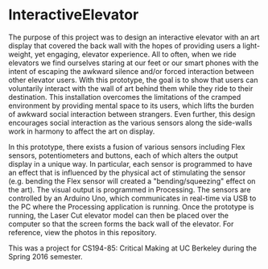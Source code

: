 # InteractiveElevator
The purpose of this project was to design an interactive elevator with an art display that covered the back wall with the hopes of providing users a light-weight, yet engaging, elevator experience. All to often, when we ride elevators we find ourselves staring at our feet or our smart phones with the intent of escaping the awkward silence and/or forced interaction between other elevator users. With this prototype, the goal is to show that users can voluntarily interact with the wall of art behind them while they ride to their destination. This installation overcomes the limitations of the cramped environment by providing mental space to its users, which lifts the burden of awkward social interaction between strangers. Even further, this design encourages social interaction as the various sensors along the side-walls work in harmony to affect the art on display.

In this prototype, there exists a fusion of various sensors including Flex sensors, potentiometers and buttons, each of which alters the output display in a unique way. In particular, each sensor is programmed to have an effect that is influenced by the physical act of stimulating the sensor (e.g. bending the Flex sensor will created a "bending/squeezing" effect on the art). The visual output is programmed in Processing. The sensors are controlled by an Arduino Uno, which communicates in real-time via USB to the PC where the Processing application is running. Once the prototype is running, the Laser Cut elevator model can then be placed over the computer so that the screen forms the back wall of the elevator. For reference, view the photos in this repository.

This was a project for CS194-85: Critical Making at UC Berkeley during the Spring 2016 semester.

